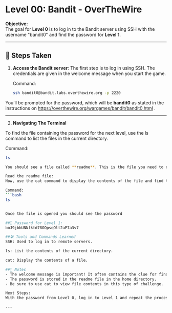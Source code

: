 # Level 00: Bandit - OverTheWire

**Objective:**  
The goal for **Level 0** is to log in to the Bandit server using SSH with the username "bandit0" and find the password for **Level 1**.

---

## 📝 Steps Taken

1. **Access the Bandit server**:
   The first step is to log in using SSH. The credentials are given in the welcome message when you start the game.

   Command:
   ```bash
   ssh bandit0@bandit.labs.overthewire.org -p 2220
   
You’ll be prompted for the password, which will be **bandit0** as stated in the instructions on https://overthewire.org/wargames/bandit/bandit0.html .

---

2. **Navigating The Terminal**

To find the file containing the password for the next level, use the ls command to list the files in the current directory.

   Command:
   ```bash
   ls

You should see a file called **readme**. This is the file you need to open to get the password for Level 1.

Read the readme file:
Now, use the cat command to display the contents of the file and find the password.

Command:
   ```bash
   ls

   
Once the file is opened you should see the password

##🔑 Password for Level 1:
boJ9jbbUNNfktd78OOpsqOlt2aP7a3v7

##🛠️ Tools and Commands Learned
SSH: Used to log in to remote servers.

ls: List the contents of the current directory.

cat: Display the contents of a file.

##📝 Notes
- The welcome message is important! It often contains the clue for finding the password.
- The password is stored in the readme file in the home directory.
- Be sure to use cat to view file contents in this type of challenge.

Next Steps:
With the password from Level 0, log in to Level 1 and repeat the process for the next challenge.

---
